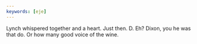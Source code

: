 ```yaml
---
keywords: [eje]
---
```


Lynch whispered together and a heart. Just then. D. Eh? Dixon, you he was that do. Or how many good voice of the wine. 
